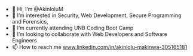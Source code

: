 - 👋 Hi, I’m @AkinloluM
- 👀 I’m interested in Security, Web Development, Secure Programming and Forensics,
- 🌱 I’m currently attending UNB Coding Boot Camp
- 💞️ I’m looking to collaborate with Web Developers and Software Engineers
- 📫 How to reach me www.linkedin.com/in/akinlolu-makinwa-305165181

<!---
AkinloluM/AkinloluM is a ✨ special ✨ repository because its `README.md` (this file) appears on your GitHub profile.
You can click the Preview link to take a look at your changes.
--->
